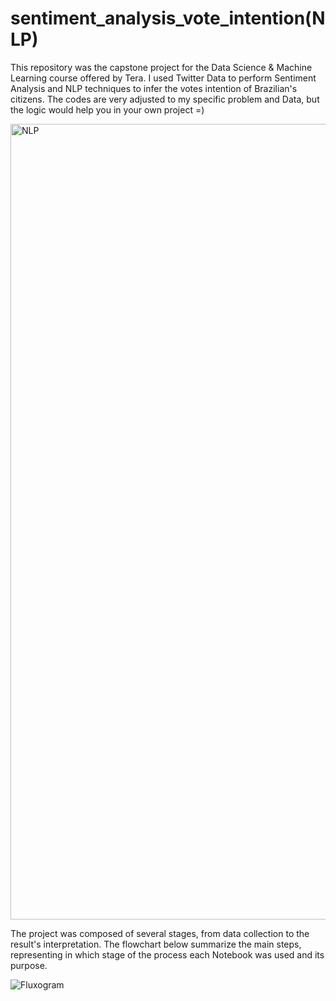 # sentiment_analysis_vote_intention(NLP)
This repository was the capstone project for the Data Science &amp; Machine Learning course offered by Tera. I used Twitter Data to perform Sentiment Analysis and NLP techniques to infer the votes intention of Brazilian's citizens. The codes are very adjusted to my specific problem and Data, but the logic would help you in your own project =)

<img width="1273" alt="NLP" src="https://user-images.githubusercontent.com/109702220/230956512-3c82e0a6-cb65-4375-8b9b-84800bbb968f.png">

The project was composed of several stages, from data collection to the result's interpretation. The flowchart below summarize the main steps, representing in which stage of the process each Notebook was used and its purpose.

![Fluxogram](https://user-images.githubusercontent.com/109702220/230956693-6bf67222-2cb9-44f1-9640-4ae92e3088d8.png)

